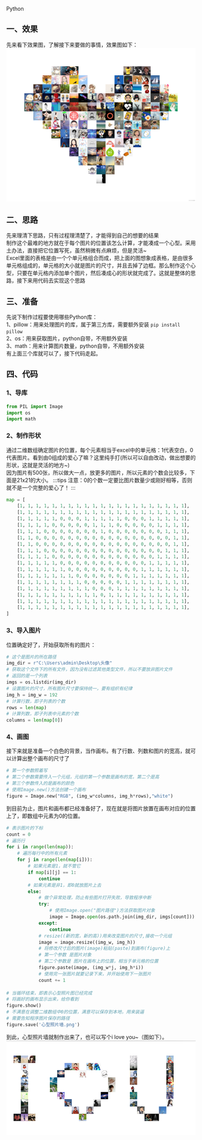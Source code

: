 Python 
<a name="KbY9j"></a>
## 一、效果
先来看下效果图，了解接下来要做的事情，效果图如下：<br />![2021-09-02-08-02-47-075351.png](./img/1630541144775-79dcd144-b28e-4de3-8bff-9bac6b97a049.png)
<a name="uiMlI"></a>
## 二、思路
先来理清下思路，只有过程理清楚了，才能得到自己的想要的结果<br />制作这个最难的地方就在于每个图片的位置该怎么计算，才能凑成一个心型。采用土办法，直接把它位置写死，虽然稍微有点麻烦，但是灵活~<br />Excel里面的表格是由一个个单元格组合而成，把上面的图想象成表格，是由很多单元格组成的，单元格的大小就是图片的尺寸，并且去掉了边框。那么制作这个心型，只要在单元格内添加单个图片，然后凑成心的形状就完成了。这就是整体的思路，接下来用代码去实现这个思路
<a name="hcD5F"></a>
## 三、准备
先说下制作过程要使用哪些Python库：<br />1、pillow：用来处理图片的库，属于第三方库，需要额外安装 `pip install pillow`<br />2、os：用来获取图片，python自带，不用额外安装<br />3、math：用来计算图片数量，python自带，不用额外安装<br />有上面三个库就可以了，接下代码走起。
<a name="d9jiB"></a>
## 四、代码
<a name="QILFI"></a>
### 1、导库
```python
from PIL import Image
import os
import math
```
<a name="m5c7W"></a>
### 2、制作形状
通过二维数组确定图片的位置，每个元素相当于excel中的单元格：1代表空白，0代表图片。看到由0组成的爱心了嘛？这里纯手打(所以可以自由改动，做出想要的形状，这就是灵活的地方~)<br />因为图片有500张，所以做大一点，放更多的图片，所以元素的个数会比较多，下面是21x21的大小。
:::tips
注意：0的个数一定要比图片数量少或刚好相等，否则就不是一个完整的爱心了！
:::
```python
map = [
    [1, 1, 1, 1, 1, 1, 1, 1, 1, 1, 1, 1, 1, 1, 1, 1, 1, 1, 1, 1, 1],
    [1, 1, 1, 1, 1, 1, 1, 1, 1, 1, 1, 1, 1, 1, 1, 1, 1, 1, 1, 1, 1],
    [1, 1, 1, 1, 1, 0, 0, 0, 1, 1, 1, 1, 1, 0, 0, 0, 1, 1, 1, 1, 1],
    [1, 1, 1, 1, 0, 0, 0, 0, 0, 1, 1, 1, 0, 0, 0, 0, 0, 1, 1, 1, 1],
    [1, 1, 1, 0, 0, 0, 0, 0, 0, 0, 1, 0, 0, 0, 0, 0, 0, 0, 1, 1, 1],
    [1, 1, 0, 0, 0, 0, 0, 0, 0, 0, 0, 0, 0, 0, 0, 0, 0, 0, 0, 1, 1],
    [1, 1, 0, 0, 0, 0, 0, 0, 0, 0, 0, 0, 0, 0, 0, 0, 0, 0, 0, 1, 1],
    [1, 1, 1, 0, 0, 0, 0, 0, 0, 0, 0, 0, 0, 0, 0, 0, 0, 0, 1, 1, 1],
    [1, 1, 1, 1, 0, 0, 0, 0, 0, 0, 0, 0, 0, 0, 0, 0, 0, 1, 1, 1, 1],
    [1, 1, 1, 1, 1, 0, 0, 0, 0, 0, 0, 0, 0, 0, 0, 0, 1, 1, 1, 1, 1],
    [1, 1, 1, 1, 1, 1, 0, 0, 0, 0, 0, 0, 0, 0, 0, 1, 1, 1, 1, 1, 1],
    [1, 1, 1, 1, 1, 1, 1, 0, 0, 0, 0, 0, 0, 0, 1, 1, 1, 1, 1, 1, 1],
    [1, 1, 1, 1, 1, 1, 1, 1, 0, 0, 0, 0, 0, 1, 1, 1, 1, 1, 1, 1, 1],
    [1, 1, 1, 1, 1, 1, 1, 1, 1, 0, 0, 0, 1, 1, 1, 1, 1, 1, 1, 1, 1],
    [1, 1, 1, 1, 1, 1, 1, 1, 1, 1, 0, 1, 1, 1, 1, 1, 1, 1, 1, 1, 1],
    [1, 1, 1, 1, 1, 1, 1, 1, 1, 1, 1, 1, 1, 1, 1, 1, 1, 1, 1, 1, 1],
    [1, 1, 1, 1, 1, 1, 1, 1, 1, 1, 1, 1, 1, 1, 1, 1, 1, 1, 1, 1, 1],
]
```
<a name="ntMZv"></a>
### 3、导入图片
位置确定好了，开始获取所有的图片：
```python
# 这个是图片的所在路径
img_dir = r"C:\Users\admin\Desktop\头像"
# 获取这个文件下的所有文件，因为没有过滤其他类型文件，所以不要放非图片文件
# 返回的是一个列表
imgs = os.listdir(img_dir)
# 设置图片的尺寸，所有图片尺寸要保持统一，要有组织有纪律
img_h = img_w = 192
# 计算行数，即子列表的个数
rows = len(map)
# 计算列数，即子列表中元素的个数
columns = len(map[0])
```
<a name="FCyyG"></a>
### 4、画图
接下来就是准备一个白色的背景，当作画布。有了行数、列数和图片的宽高，就可以计算出整个画布的尺寸了
```python
# 第一个参数照着写
# 第二个参数需要传入一个元组，元组的第一个参数是画布的宽，第二个是高
# 第三个参数传入的是画布的颜色
# 使用Image.new()方法创建一个画布
figure = Image.new("RGB", (img_w*columns, img_h*rows),"white")
```
到目前为止，图片和画布都已经准备好了，现在就是将图片放置在画布对应的位置上了，即数组中元素为0的位置。
```python
# 表示图片的下标
count = 0
# 遍历行
for i in range(len(map)):
    # 遍历每行中的所有元素
    for j in range(len(map[i])):
        # 如果元素是1，就不管它
        if map[i][j] == 1:
            continue
        # 如果元素是非1，即0就放图片上去
        else:
            # 做个异常处理，防止有些图片打开失败，导致程序中断
            try:
                # 使用Image.open("图片路径")方法获取图片对象
                image = Image.open(os.path.join(img_dir, imgs[count]))
            except:
                continue
            # resize((新的宽，新的高))用来改变图片的尺寸,接收一个元组
            image = image.resize((img_w, img_h))
            # 将修改尺寸后的图片(image)粘贴(paste)到画布(figure)上
            # 第一个参数 是图片对象
            # 第二个参数是 图片在画布上的位置，相当于单元格的位置
            figure.paste(image, (img_w*j, img_h*i))
            # 使用完一张图片就要记录下来，并开始使用下一张图片
            count += 1

# 当循环结束，即表示心型照片图已经完成
# 将画好的画布显示出来，给你看到
figure.show()
# 不满意在调整二维数组中0的位置，满意可以保存到本地，用来装逼
# 需要告知程序图片保存的路径
figure.save('心型照片墙.png')
```
到此，心型照片墙就制作出来了，也可以写个i love you~（图如下）。<br />![2021-09-02-08-02-47-229350.png](./img/1630541200943-d8e1d9f6-decb-42fe-bb95-0937d2f1a5fe.png)
